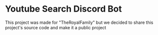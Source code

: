 # Youtube Search Discord Bot
This project was made for "TheRoyalFamily" but we decided to share this project's source code and make
it a public project
